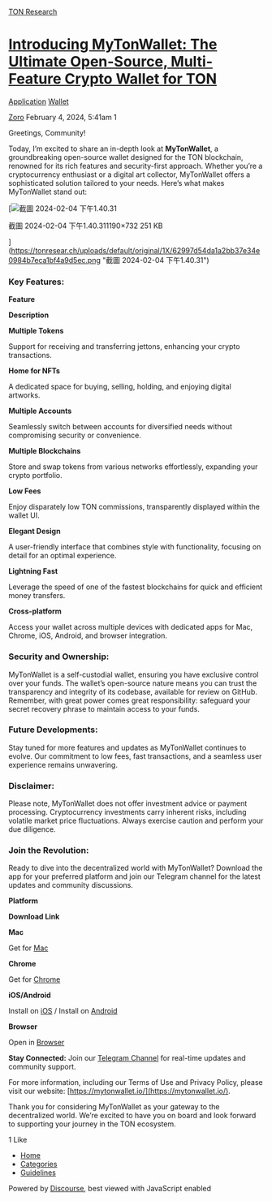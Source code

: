 [TON Research](/)

# [Introducing MyTonWallet: The Ultimate Open-Source, Multi-Feature Crypto Wallet for TON](/t/introducing-mytonwallet-the-ultimate-open-source-multi-feature-crypto-wallet-for-ton/169)

[Application](/c/application/wallet/22)  [Wallet](/c/application/wallet/22) 

    

[Zoro](https://tonresear.ch/u/Zoro)   February 4, 2024, 5:41am  1

Greetings, Community!

Today, I’m excited to share an in-depth look at **MyTonWallet**, a groundbreaking open-source wallet designed for the TON blockchain, renowned for its rich features and security-first approach. Whether you’re a cryptocurrency enthusiast or a digital art collector, MyTonWallet offers a sophisticated solution tailored to your needs. Here’s what makes MyTonWallet stand out:

[![截圖 2024-02-04 下午1.40.31](https://tonresear.ch/uploads/default/optimized/1X/62997d54da1a2bb37e34e0984b7eca1bf4a9d5ec_2_690x424.png)

截圖 2024-02-04 下午1.40.311190×732 251 KB

](https://tonresear.ch/uploads/default/original/1X/62997d54da1a2bb37e34e0984b7eca1bf4a9d5ec.png "截圖 2024-02-04 下午1.40.31")

### [](#key-features-1)Key Features:

**Feature**

**Description**

**Multiple Tokens**

Support for receiving and transferring jettons, enhancing your crypto transactions.

**Home for NFTs**

A dedicated space for buying, selling, holding, and enjoying digital artworks.

**Multiple Accounts**

Seamlessly switch between accounts for diversified needs without compromising security or convenience.

**Multiple Blockchains**

Store and swap tokens from various networks effortlessly, expanding your crypto portfolio.

**Low Fees**

Enjoy disparately low TON commissions, transparently displayed within the wallet UI.

**Elegant Design**

A user-friendly interface that combines style with functionality, focusing on detail for an optimal experience.

**Lightning Fast**

Leverage the speed of one of the fastest blockchains for quick and efficient money transfers.

**Cross-platform**

Access your wallet across multiple devices with dedicated apps for Mac, Chrome, iOS, Android, and browser integration.

### [](#security-and-ownership-2)Security and Ownership:

MyTonWallet is a self-custodial wallet, ensuring you have exclusive control over your funds. The wallet’s open-source nature means you can trust the transparency and integrity of its codebase, available for review on GitHub. Remember, with great power comes great responsibility: safeguard your secret recovery phrase to maintain access to your funds.

### [](#future-developments-3)Future Developments:

Stay tuned for more features and updates as MyTonWallet continues to evolve. Our commitment to low fees, fast transactions, and a seamless user experience remains unwavering.

### [](#disclaimer-4)Disclaimer:

Please note, MyTonWallet does not offer investment advice or payment processing. Cryptocurrency investments carry inherent risks, including volatile market price fluctuations. Always exercise caution and perform your due diligence.

### [](#join-the-revolution-5)Join the Revolution:

Ready to dive into the decentralized world with MyTonWallet? Download the app for your preferred platform and join our Telegram channel for the latest updates and community discussions.

**Platform**

**Download Link**

**Mac**

Get for [Mac](https://mytonwallet.app/get)

**Chrome**

Get for [Chrome](https://chrome.google.com/webstore/detail/mytonwallet/fldfpgipfncgndfolcbkdeeknbbbnhcc)

**iOS/Android**

Install on [iOS](https://apps.apple.com/ru/app/mytonwallet-anyway-ton-wallet/id6464677844) / Install on [Android](https://play.google.com/store/apps/details?id=org.mytonwallet.app)

**Browser**

Open in [Browser](https://mytonwallet.app/)

**Stay Connected:** Join our [Telegram Channel](https://telegram.org/) for real-time updates and community support.

For more information, including our Terms of Use and Privacy Policy, please visit our website: [https://mytonwallet.io/](https://mytonwallet.io/).

Thank you for considering MyTonWallet as your gateway to the decentralized world. We’re excited to have you on board and look forward to supporting your journey in the TON ecosystem.

  1 Like

*   [Home](/)
*   [Categories](/categories)
*   [Guidelines](/guidelines)

Powered by [Discourse](https://www.discourse.org), best viewed with JavaScript enabled